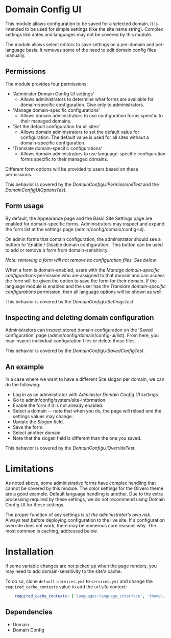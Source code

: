 Domain Config UI
================

This module allows configuration to be saved for a selected domain. It is intended to be used for simple settings (like the site name string). Complex settings like dates and languages may not be covered by this module.

The module allows select editors to save settings on a per-domain and per-language basis. It removes some of the need to edit domain.config files manually.

## Permissions

The module provides four permissions:

* 'Administer Domain Config UI settings'
    - Allows administrators to determine what forms are available for domain-specific configuration. Give only to administrators.
* 'Manage domain-specific configurations'
    - Allows domain administrators to use configuration forms specific to their managed domains.
* 'Set the default configuration for all sites'
    - Allows domain administrators to set the default value for configuration. The default value is used for all sites without a domain-specific configuration.
* 'Translate domain-specific configurations'
    - Allows domain administrators to use language-specific configuration forms specific to their managed domains.

Different form options will be provided to users based on these permissions.

This behavior is covered by the *DomainConfigUIPermissionsTest* and the *DomainConfigUIOptionsTest*.

## Form usage

By default, the Appearance page and the Basic Site Settings page are enabled for domain-specific forms. Administrators may inspect and expand the form list at the settings page (admin/config/domain/config-ui).

On admin forms that contain configuration, the administrator should see a buttom to 'Enable / Disable domain configuration'. This button can be used to add or remove a form from domain-sensitivity.

*Note: removing a form will not remove its configuration files. See below.*

When a form is domain-enabled, users with the *Manage domain-specific configurations* permission who are assigned to that domain and can access the form will be given the option to save the form for their domain. If the language module is enabled and the user has the *Translate domain-specific configurations* permission, then all language options will be shown as well.

This behavior is covered by the *DomainConfigUiSettingsTest*.

## Inspecting and deleting domain configuration

Administrators can inspect stored domain configuration on the 'Saved configuration' page (admin/config/domain/config-ui/list). From here, you may inspect individual configuration files or delete those files.

This behavior is covered by the *DomainConfigUiSavedConfigTest*.

## An example

In a case where we want to have a different Site slogan per domain, we can do the following:

* Log in as an administrator with *Administer Domain Config UI settings*.
* Go to admin/config/system/site-information.
* Enable the form if it is not already enabled.
* Select a domain -- note that when you do, the page will reload and the settings values may change.
* Update the *Slogan* field.
* Save the form.
* Select another domain.
* Note that the slogan field is different than the one you saved.

This behavior is covered by the *DomainConfigUIOverrideTest*.

# Limitations

As noted above, some administrative forms have complex handling that cannot be covered by this module. The color settings for the Olivero theme are a good example. Default language handling is another. Due to the extra processing required by these settings, we do not recommend using Domain Config UI for these settings.

The proper function of any settings is *at the administrator's own risk*. Always test before deploying configuration to the live site. If a configuration override does not work, there may be numerous core reasons why. The most common is caching, addressed below.

# Installation

If some variable changes are not picked up when the page renders, you may need to add domain-sensitivity to the site's cache.

To do so, clone  `default.services.yml` to `services.yml` and change the `required_cache_contexts` value to add the *url.site* context:

```YAML
    required_cache_contexts: ['languages:language_interface', 'theme', 'user.permissions', 'url.site']
```

## Dependencies

- Domain
- Domain Config
